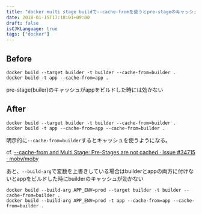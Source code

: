 ```yaml
---
title: "docker multi stage buildで--cache-fromを使うとpre-stageのキャッシュが効かない"
date: 2018-01-15T17:18:01+09:00
draft: false
isCJKLanguage: true
tags: ["docker"]
---
```

## Before
```
docker build --target builder -t builder --cache-from=builder .
docker build -t app --cache-from=app .
```

pre-stage(builer)のキャッシュがappをビルドした時には効かない

## After
```
docker build --target builder -t builder --cache-from=builder .
docker build -t app --cache-from=app --cache-from=builder .
```

明示的に`--cache-from=builder`するとキャッシュを使うようになる。

cf. [--cache-from and Multi Stage: Pre-Stages are not cached · Issue #34715 · moby/moby](https://github.com/moby/moby/issues/34715)

あと、`--build-arg`で変数を上書きしている場合はbuilderとappの両方に付けないとappをビルドした時にbuilderのキャッシュが効かない

```
docker build --build-arg APP_ENV=prod --target builder -t builder --cache-from=builder .
docker build --build-arg APP_ENV=prod -t app --cache-from=app --cache-from=builder .
```
